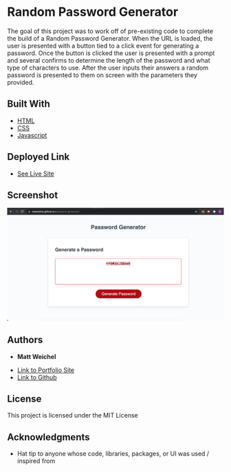 # Random Password Generator

The goal of this project was to work off of pre-existing code to complete the build of a Random Password Generator.  When the URL is loaded, the user is presented with a button tied to a click event for generating a password.  Once the button is clicked the user is presented with a prompt and several confirms to determine the length of the password and what type of characters to use.  After the user inputs their answers a random password is presented to them on screen with the parameters they provided.


## Built With

* [HTML](https://developer.mozilla.org/en-US/docs/Web/HTML)
* [CSS](https://developer.mozilla.org/en-US/docs/Web/CSS)
* [Javascript](https://developer.mozilla.org/en-US/docs/Web/JavaScript)

## Deployed Link

* [See Live Site](Assets/passwordstillshot.png)

## Screenshot

![Screenshot of site](Assets/passwordstillshot.png)


## Authors

* **Matt Weichel** 

- [Link to Portfolio Site](https://maweiche.github.io/myportfolio/)
- [Link to Github](https://github.com/maweiche)


## License

This project is licensed under the MIT License 

## Acknowledgments

* Hat tip to anyone whose code, libraries, packages, or UI was used  / inspired from

